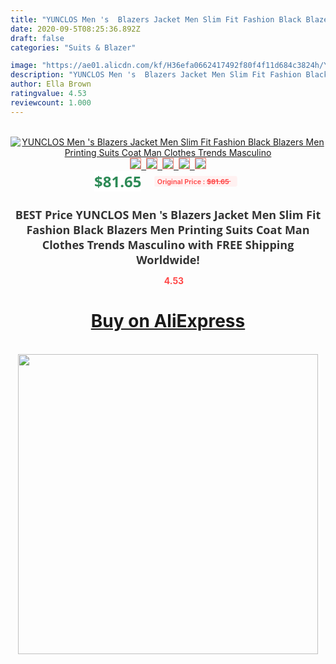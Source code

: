 ```yaml
---
title: "YUNCLOS Men 's  Blazers Jacket Men Slim Fit Fashion Black Blazers Men Printing Suits Coat Man Clothes Trends Masculino"
date: 2020-09-5T08:25:36.892Z
draft: false
categories: "Suits & Blazer"

image: "https://ae01.alicdn.com/kf/H36efa0662417492f80f4f11d684c3824h/YUNCLOS-Men-s-Blazers-Jacket-Men-Slim-Fit-Fashion-Black-Blazers-Men-Printing-Suits-Coat-Man.jpg"
description: "YUNCLOS Men 's  Blazers Jacket Men Slim Fit Fashion Black Blazers Men Printing Suits Coat Man Clothes Trends Masculino"
author: Ella Brown
ratingvalue: 4.53
reviewcount: 1.000
---
```

<br>
<div style="text-align: center;">
<a href="https://s.click.aliexpress.com/e/_A7ftS9" target="_blank" rel="nofollow noopener noreferrer"><img alt="YUNCLOS Men 's  Blazers Jacket Men Slim Fit Fashion Black Blazers Men Printing Suits Coat Man Clothes Trends Masculino" class="magnifier-image" src="https://ae01.alicdn.com/kf/H36efa0662417492f80f4f11d684c3824h/YUNCLOS-Men-s-Blazers-Jacket-Men-Slim-Fit-Fashion-Black-Blazers-Men-Printing-Suits-Coat-Man.jpg_640x640.jpg">
<br>
<img style="border:1px solid salmon" src="https://ae01.alicdn.com/kf/H36efa0662417492f80f4f11d684c3824h/YUNCLOS-Men-s-Blazers-Jacket-Men-Slim-Fit-Fashion-Black-Blazers-Men-Printing-Suits-Coat-Man.jpg_120x120.jpg">&nbsp;&nbsp;<img style="border:1px solid salmon" src="https://ae01.alicdn.com/kf/H3381feccf8294c1ba3e174ff4d43822bQ/YUNCLOS-Men-s-Blazers-Jacket-Men-Slim-Fit-Fashion-Black-Blazers-Men-Printing-Suits-Coat-Man.jpg_120x120.jpg">&nbsp;&nbsp;<img style="border:1px solid salmon" src="https://ae01.alicdn.com/kf/H05e11d7d7c224d20b5cf11b94e7cfa30r/YUNCLOS-Men-s-Blazers-Jacket-Men-Slim-Fit-Fashion-Black-Blazers-Men-Printing-Suits-Coat-Man.jpg_120x120.jpg">&nbsp;&nbsp;<img style="border:1px solid salmon" src="https://ae01.alicdn.com/kf/Hb4e020772d914438aa2ee40ab7e2eed3W/YUNCLOS-Men-s-Blazers-Jacket-Men-Slim-Fit-Fashion-Black-Blazers-Men-Printing-Suits-Coat-Man.jpg_120x120.jpg">&nbsp;&nbsp;<img style="border:1px solid salmon" src="https://ae01.alicdn.com/kf/Hd673dc60911e451f9f73dfbb937cde49H/YUNCLOS-Men-s-Blazers-Jacket-Men-Slim-Fit-Fashion-Black-Blazers-Men-Printing-Suits-Coat-Man.jpg_120x120.jpg"></a></div><br0>
<div style="text-align: center;"><span style="background-color: white; border: 0px; box-sizing: border-box; color: seagreen; display: inline-block; font-family: &quot;open sans&quot; , &quot;arial&quot; , &quot;helvetica&quot; , sans-serif , &quot;heiti&quot;; font-size: 24px; font-stretch: inherit; font-weight: 700; line-height: inherit; margin: 0px 10px 0px 0px; padding: 0px; vertical-align: middle;">$81.65 </span>
<span style="background: rgb(255 , 241 , 241); border-radius: 3px; border: 0px; box-sizing: border-box; color: #ff4747; display: inline-block; font-family: inherit; font-size: 12px; font-stretch: inherit; font-style: inherit; font-variant: inherit; font-weight: 600; line-height: inherit; margin: 0px; padding: 2px 5px; transform: scale(0.9); vertical-align: middle;">Original Price : <b style="text-decoration: line-through;">$81.65 </b> &nbsp;&nbsp;</span></div>
<h1 style="color: #333333; display: inline-block; font-family: &quot;open sans&quot; , &quot;arial&quot; , &quot;helvetica&quot; , sans-serif , &quot;heiti&quot;; font-size: 18px; font-stretch: inherit; font-weight: 700; text-align: center;">BEST Price YUNCLOS Men 's  Blazers Jacket Men Slim Fit Fashion Black Blazers Men Printing Suits Coat Man Clothes Trends Masculino with FREE Shipping Worldwide!</h1>
<div style="color: #ff4747; text-align: center;">
<img src="https://4.bp.blogspot.com/-M0ZcTcb-5uY/XleCXlxnR4I/AAAAAAAAAEc/OrjgMkXV1oMQFaCRZj5HQwOCBcu3w1FegCPcBGAYYCw/s1600/star.png" style="height: 15px;">&nbsp;<b>4.53</b></div>
<div class="button_cont" align="center"><a class="buynow_a" href="https://s.click.aliexpress.com/e/_A7ftS9" target="_blank" rel="nofollow noopener noreferrer"><H1>Buy on AliExpress</H1></a></div><br>
<div class="separator" style="clear: both; text-align: center;">
<img src="https://lh3.googleusercontent.com/-pTy5HemUv9M/XlePHvY0dAI/AAAAAAAAAE4/0nX5iRUoIWY8eMW9Dpxeirr157OZliDIgCLcBGAsYHQ/s1600/badge.gif" width="480">
</div>
